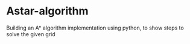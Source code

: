 # Astar-algorithm
Building an A* algorithm implementation using python, to show steps to solve the given grid
